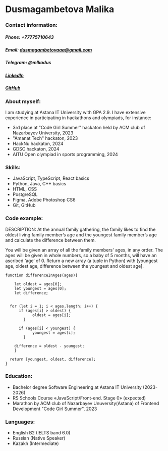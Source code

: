 # Dusmagambetova Malika

### Contact information:

##### Phone: +77775710643
##### Email: dusmagambetovaaa@gmail.com
##### Telegram: @mlkadus
##### [LinkedIn](https://www.linkedin.com/in/malika-dusmagambetova-587564288/)
##### [GitHub](https://github.com/mlkad)

### About myself:

I am studying at Astana IT University with GPA 2.9. I have extensive experience in participating in hackathons and olympiads, for instance:
* 3rd place at "Code Girl Summer" hackaton held by ACM club of Nazarbayev University, 2023
* "Amanat Tech" hackaton, 2023
* HackNu hackaton, 2024
* GDSC hackaton, 2024
* AITU Open olympiad in sports programming, 2024

### Skills:

* JavaScript, TypeScript, React basics
* Python, Java, C++ basics
* HTML, CSS
* PostgreSQL
* Figma, Adobe Photoshop CS6
* Git, GitHub

### Code example:
DESCRIPTION:
At the annual family gathering, the family likes to find the oldest living family member’s age and the youngest family member’s age and calculate the difference between them.

You will be given an array of all the family members' ages, in any order. The ages will be given in whole numbers, so a baby of 5 months, will have an ascribed ‘age’ of 0. Return a new array (a tuple in Python) with [youngest age, oldest age, difference between the youngest and oldest age].

```
function differenceInAges(ages){
  
    let oldest = ages[0];
    let youngest = ages[0];
    let difference;
  
  
  for (let i = 1; i < ages.length; i++) {
      if (ages[i] > oldest) {
            oldest = ages[i];
        }
    
      if (ages[i] < youngest) {
            youngest = ages[i];
        }
    
    difference = oldest - youngest;
    }
  
  return [youngest, oldest, difference];
}
```

### Education:
* Bachelor degree Software Engineering at Astana IT University (2023-2026)
* RS Schools Course «JavaScript/Front-end. Stage 0» (expected)
* Marathon by ACM club of Nazarbayev Unuversity(Astana) of Frontend Development "Code Girl Summer", 2023

### Languages:
* English B2 (IELTS band 6.0)
* Russian (Native Speaker)
* Kazakh (Intermediate)
  
